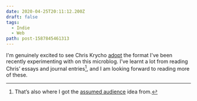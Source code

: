 ```yaml
---
date: 2020-04-25T20:11:12.200Z
draft: false
tags:
  - Indie
  - Web
path: post-1587845461313
---
```

I'm genuinely excited to see Chris Krycho [adopt](https://v5.chriskrycho.com/journal/this-week-i-learned-1/) the format I've been recently experimenting with on this microblog. I’ve learnt a lot from reading Chris’ essays and journal entries[^1], and I am looking forward to reading more of these.

[^1]: That’s also where I got the [assumed audience](https://redalemeden.com/microblog/post-1570576215962) idea from.

